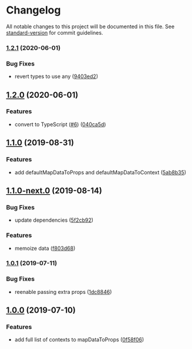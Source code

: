 # Changelog

All notable changes to this project will be documented in this file. See [standard-version](https://github.com/conventional-changelog/standard-version) for commit guidelines.

### [1.2.1](https://github.com/angeloashmore/react-map-to-components/compare/v1.2.0...v1.2.1) (2020-06-01)


### Bug Fixes

* revert types to use any ([9403ed2](https://github.com/angeloashmore/react-map-to-components/commit/9403ed21f2f25da581f413bd315208ad4e68b004))

## [1.2.0](https://github.com/angeloashmore/react-map-to-components/compare/v1.1.0...v1.2.0) (2020-06-01)


### Features

* convert to TypeScript ([#6](https://github.com/angeloashmore/react-map-to-components/issues/6)) ([040ca5d](https://github.com/angeloashmore/react-map-to-components/commit/040ca5d48e37165487fc70bf0d48a4cfc6f92331))

## [1.1.0](https://github.com/angeloashmore/react-map-to-components/compare/v1.1.0-next.0...v1.1.0) (2019-08-31)


### Features

* add defaultMapDataToProps and defaultMapDataToContext ([5ab8b35](https://github.com/angeloashmore/react-map-to-components/commit/5ab8b35))

## [1.1.0-next.0](https://github.com/angeloashmore/react-map-to-components/compare/v1.0.1...v1.1.0-next.0) (2019-08-14)


### Bug Fixes

* update dependencies ([5f2cb92](https://github.com/angeloashmore/react-map-to-components/commit/5f2cb92))


### Features

* memoize data ([f803d68](https://github.com/angeloashmore/react-map-to-components/commit/f803d68))

### [1.0.1](https://github.com/angeloashmore/react-map-to-components/compare/v1.0.0...v1.0.1) (2019-07-11)


### Bug Fixes

* reenable passing extra props ([1dc8846](https://github.com/angeloashmore/react-map-to-components/commit/1dc8846))



## [1.0.0](https://github.com/angeloashmore/react-map-to-components/compare/v1.0.0-beta.1...v1.0.0) (2019-07-10)


### Features

* add full list of contexts to mapDataToProps ([0f58f06](https://github.com/angeloashmore/react-map-to-components/commit/0f58f06))
